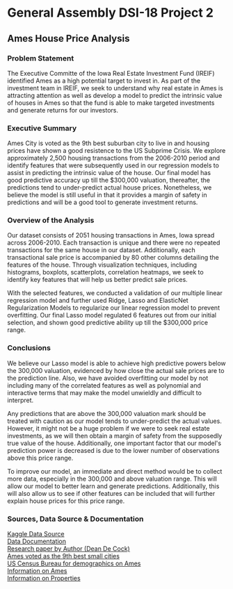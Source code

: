 # General Assembly DSI-18 Project 2

## Ames House Price Analysis

### Problem Statement

The Executive Committe of the Iowa Real Estate Investment Fund (IREIF) identified Ames as a high potential target to invest in. As part of the investment team in IREIF, we seek to understand why real estate in Ames is attracting attention as well as develop a model to predict the intrinsic value of houses in Ames so that the fund is able to make targeted investments and generate returns for our investors.

### Executive Summary

Ames City is voted as the 9th best suburban city to live in and housing prices have shown a good resistence to the US Subprime Crisis. We explore approximately 2,500 housing transactions from the 2006-2010 period and identify features that were subsequently used in our regression models to assist in predicting the intrinsic value of the house. Our final model has good predictive accuracy up till the $300,000 valuation, thereafter, the predictions tend to under-predict actual house prices. Nonetheless, we believe the model is still useful in that it provides a margin of safety in predictions and will be a good tool to generate investment returns.


### Overview of the Analysis

Our dataset consists of 2051 housing transactions in Ames, Iowa spread across 2006-2010. Each transaction is unique and there were no repeated transactions for the same house in our dataset. Additionally, each transactional sale price is accompanied by 80 other columns detailing the features of the house. Through visualization techniques, including histograms, boxplots, scatterplots, correlation heatmaps, we seek to identify key features that will help us better predict sale prices.

With the selected features, we conducted a validation of our multiple linear regression model and further used Ridge, Lasso and ElasticNet Regularization Models to regularize our linear regression model to prevent overfitting. Our final Lasso model regulated 6 features out from our initial selection, and shown good predictive ability up till the $300,000 price range. 


### Conclusions

We believe our Lasso model is able to achieve high predictive powers below the 300,000 valuation, evidenced by how close the actual sale prices are to the prediction line. Also, we have avoided overfitting our model by not including many of the correlated features as well as polynomial and interactive terms that may make the model unwieldly and difficult to interpret.

Any predictions that are above the 300,000 valuation mark should be treated with caution as our model tends to under-predict the actual values. However, it might not be a huge problem if we were to seek real estate investments, as we will then obtain a margin of safety from the supposedly true value of the house. Additionally, one important factor that our model's prediction power is decreased is due to the lower number of observations above this price range. 

To improve our model, an immediate and direct method would be to collect more data, especially in the 300,000 and above valuation range. This will allow our model to better learn and generate predictions. Additionally, this will also allow us to see if other features can be included that will further explain house prices for this price range.


### Sources, Data Source & Documentation

[Kaggle Data Source](https://www.kaggle.com/c/dsi-us-6-project-2-regression-challenge/submissions?sortBy=date&group=all&page=1&pageSize=100) <br>
[Data Documentation](http://jse.amstat.org/v19n3/decock/DataDocumentation.txt) <br>
[Research paper by Author (Dean De Cock)](http://jse.amstat.org/v19n3/decock.pdf) <br>
[Ames voted as the 9th best small cities](https://money.cnn.com/magazines/moneymag/bplive/2010/snapshots/PL1901855.html) <br>
[US Census Bureau for demographics on Ames](https://www.census.gov/)  <br>
[Information on Ames](https://www.cityofames.org)   <br>
[Information on Properties](https://beacon.schneidercorp.com/) <br>

